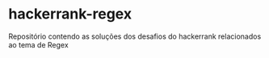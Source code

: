 # hackerrank-regex
Repositório contendo as soluções dos desafios do hackerrank relacionados ao tema de Regex
